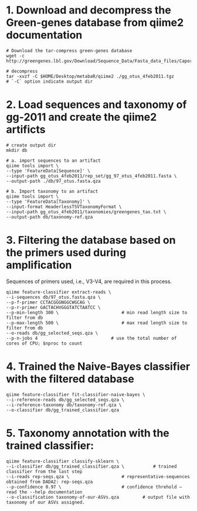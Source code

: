 # 1. Download and decompress the Green-genes database from qiime2 documentation

```
# Download the tar-compress green-genes database
wget -c http://greengenes.lbl.gov/Download/Sequence_Data/Fasta_data_files/Caporaso_Reference_OTUs/gg_otus_4feb2011.tgz

# decompress
tar -xvzf -C $HOME/Desktop/metabaR/qiime2 ./gg_otus_4feb2011.tgz			# `-C` option indicate output dir
```

# 2. Load sequences and taxonomy of gg-2011 and create the qiime2 artificts

```
# create output dir
mkdir db

# a. import sequences to an artifact
qiime tools import \
--type 'FeatureData[Sequence]' \
--input-path gg_otus_4feb2011/rep_set/gg_97_otus_4feb2011.fasta \
--output-path ./db/97_otus.fasta.qza

# b. Import taxonomy to an artifact
qiime tools import \
--type 'FeatureData[Taxonomy]' \
--input-format HeaderlessTSVTaxonomyFormat \
--input-path gg_otus_4feb2011/taxonomies/greengenes_tax.txt \
--output-path db/taxonomy-ref.qza

```

# 3. Filtering the database based on the primers used during amplification

Sequences of primers used, i.e., V3-V4, are required in this process.

```
qiime feature-classifier extract-reads \
--i-sequences db/97_otus.fasta.qza \
--p-f-primer CCTACGGGNGGCWGCAG \
--p-r-primer GACTACHVGGGTATCTAATCC \
--p-min-length 300 \ 						# min read length size to filter from db
--p-max-length 500 \						# max read length size to filter from db
--o-reads db/gg_selected_seqs.qza \
--p-n-jobs 4							# use the total number of cores of CPU; $nproc to count

```

# 4. Trained the Naive-Bayes classifier with the filtered database

```
qiime feature-classifier fit-classifier-naive-bayes \
--i-reference-reads db/gg_selected_seqs.qza \
--i-reference-taxonomy db/taxonomy-ref.qza \
--o-classifier db/gg_trained_classifier.qza
```

# 5. Taxonomy annotation with the trained classifier:

```
qiime feature-classifier classify-sklearn \
--i-classifier db/gg_trained_classifier.qza \			# trained classifier from the last step
--i-reads rep-seqs.qza \					# representative-sequences obtained from DADA2: rep-seqs.qza
--p-confidence 0.97 \						# confidence threhold – read the --help documentation
--o-classification taxonomy-of-our-ASVs.qza			# output file with taxonomy of our ASVs assigned.
```


